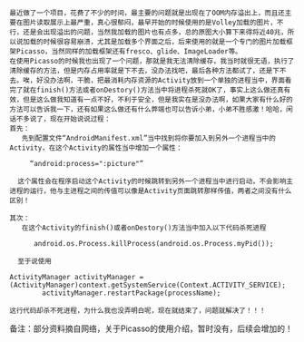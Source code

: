 ﻿    最近做了一个项目，花费了不少的时间，最主要的问题就是出现在了OOM内存溢出上，而且还主要在图片读取展示上最严重，真心很郁闷，最早开始的时候使用的是Volley加载的图片，不行，还是会出现溢出的问题，当然我加载的图片也有点多，总的原图大小算下来得将近40兆，所以说加载的时候很容易崩溃，尤其是加载多个界面之后，后来使用的就是一个专门的图片加载框架Picasso，当然同样的加载框架还有fresco、glide、ImageLoader等。
    在使用Picasso的时候我也出现了一个问题，那就是我无法清除缓存，我当时就很无语，执行了清除缓存的方法，但是内存占用率就是下不去，没办法找吧，最后各种方法都试了，还是下不去。唉，好没办法啊，干脆，把最消耗内存资源的Activity放到一个单独的进程当中，界面看完了就在finish()方法或者onDestory()方法当中将进程杀死就OK了，事实上这么做还真有效，但是这么做我知道有一点不好，不利于安全，但是我实在是没办法啊，如果大家有什么好的方法可以告诉我一下，还有如果这么做还有什么弊端也可以告诉小弟，小弟不胜感激！哈哈，闲话不多说了，现在开始说说过程：
    首先：
       先到配置文件“AndroidManifest.xml”当中找到将你要加入到另外一个进程当中的Activity，在这个Activity的属性当中增加一个属性：
  

```
     “android:process=":picture"”
```
      这个属性会在程序启动这个Activity的时候跳转到另外一个进程当中进行启动，不会影响主进程的运行，他与主进程之间的传值可以像是Activity页面跳转那样传值，两者之间没有什么区别！

    其次：
       在这个Activity的finish()或者onDestory()方法当中加入以下代码杀死进程
  

```
      android.os.Process.killProcess(android.os.Process.myPid());
```

      至于说使用  

```
ActivityManager activityManager =(ActivityManager)context.getSystemService(Context.ACTIVITY_SERVICE);
        activityManager.restartPackage(processName);
```

    这行代码却杀不死进程，为什么我也没弄明白呢，现在就结束了，问题就解决了！！！




备注：部分资料摘自网络，关于Picasso的使用介绍，暂时没有，后续会增加的！